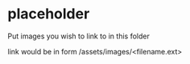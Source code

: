 # placeholder

Put images you wish to link to in this folder

link would be in form /assets/images/<filename.ext>


